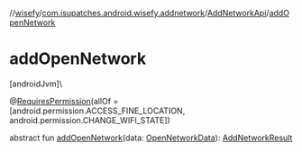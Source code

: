 //[wisefy](../../../index.md)/[com.isupatches.android.wisefy.addnetwork](../index.md)/[AddNetworkApi](index.md)/[addOpenNetwork](add-open-network.md)

# addOpenNetwork

[androidJvm]\

@[RequiresPermission](https://developer.android.com/reference/kotlin/androidx/annotation/RequiresPermission.html)(allOf = [android.permission.ACCESS_FINE_LOCATION, android.permission.CHANGE_WIFI_STATE])

abstract fun [addOpenNetwork](add-open-network.md)(data: [OpenNetworkData](../../com.isupatches.android.wisefy.addnetwork.entities/-open-network-data/index.md)): [AddNetworkResult](../../com.isupatches.android.wisefy.addnetwork.entities/-add-network-result/index.md)
